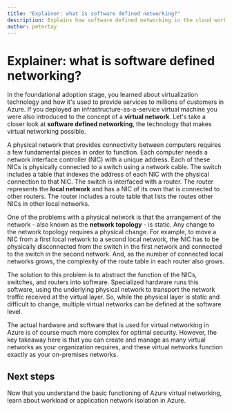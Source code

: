 ```yaml
---
title: "Explainer: what is software defined networking?"
description: Explains how software defined networking in the cloud works
author: petertay
---
```


# Explainer: what is software defined networking?

In the foundational adoption stage, you learned about virtualization technology and how it's used to provide services to millions of customers in Azure. If you deployed an infrastructure-as-a-service virtual machine you were also introduced to the concept of a **virtual network**. Let's take a closer look at **software defined networking**, the technology that makes virtual networking possible.

A physical network that provides connectivity between computers requires a few fundamental pieces in order to function. Each computer needs a network interface controller (NIC) with a unique address. Each of these NICs is physically connected to a switch using a network cable. The switch includes a table that indexes the address of each NIC with the physical connection to that NIC. The switch is interfaced with a router. The router represents the **local network** and has a NIC of its own that is connected to other routers. The router includes a route table that lists the routes other NICs in other local networks. 

One of the problems with a physical network is that the arrangement of the network - also known as the **network topology** - is static. Any change to the network topology requires a physical change. For example, to move a NIC from a first local network to a second local network, the NIC has to be physically disconnected from the switch in the first network and connected to the switch in the second network. And, as the number of connected local networks grows, the complexity of the route table in each router also grows.

The solution to this problem is to abstract the function of the NICs, switches, and routers into software. Specialized hardware runs this software, using the underlying physical network to transport the network traffic received at the virtual layer. So, while the physical layer is static and difficult to change, multiple virtual networks can be defined at the software level.

The actual hardware and software that is used for virtual networking in Azure is of course much more complex for optimal security. However, the key takeaway here is that you can create and manage as many virtual networks as your organization requires, and these virtual networks function exactly as your on-premises networks.

## Next steps

Now that you understand the basic functioning of Azure virtual networking, learn about workload or application network isolation in Azure.  